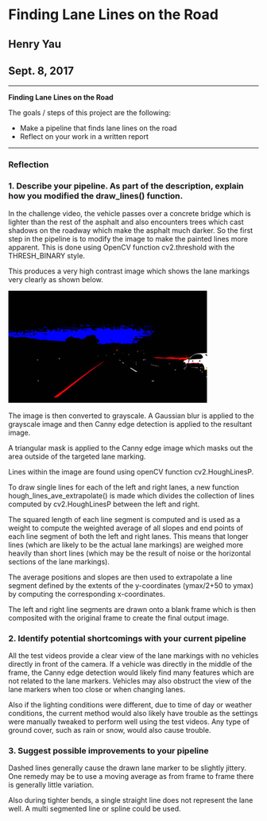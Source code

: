 # **Finding Lane Lines on the Road** 

## Henry Yau

## Sept. 8, 2017

---

**Finding Lane Lines on the Road**

The goals / steps of this project are the following:
* Make a pipeline that finds lane lines on the road
* Reflect on your work in a written report


[//]: # (Image References)

[image2]: ./writeup_images/challenge_threshBinar_HSV.jpg "HSV"


---

### Reflection

### 1. Describe your pipeline. As part of the description, explain how you modified the draw_lines() function.

In the challenge video, the vehicle passes over a concrete bridge which is lighter than the rest of the asphalt and also encounters trees which cast shadows on the roadway which make the asphalt much darker. So the first step in the pipeline is to modify the image to make the painted lines more apparent. This is done using OpenCV function cv2.threshold with the THRESH_BINARY style. 

This produces a very high contrast image which shows the lane markings very clearly as shown below.

![alt text][image2]

The image is then converted to grayscale. A Gaussian blur is applied to the grayscale image and then Canny edge detection is applied to the resultant image. 

A triangular mask is applied to the Canny edge image which masks out the area outside of the targeted lane marking. 

Lines within the image are found using openCV function cv2.HoughLinesP.

To draw single lines for each of the left and right lanes, a new function hough_lines_ave_extrapolate() is made which divides the collection of lines computed by cv2.HoughLinesP between the left and right.

The squared length of each line segment is computed and is used as a weight to compute the weighted average of all slopes and end points of each line segment of both the left and right lanes. This means that longer lines (which are likely to be the actual lane markings) are weighed more heavily than short lines (which may be the result of noise or the horizontal sections of the lane markings). 

The average positions and slopes are then used to extrapolate a line segment defined by the extents of the y-coordinates (ymax/2+50 to ymax) by computing the corresponding x-coordinates.

The left and right line segments are drawn onto a blank frame which is then composited with the original frame to create the final output image.

### 2. Identify potential shortcomings with your current pipeline

All the test videos provide a clear view of the lane markings with no vehicles directly in front of the camera. If a vehicle was directly in the middle of the frame, the Canny edge detection would likely find many features which are not related to the lane markers. Vehicles may also obstruct the view of the lane markers when too close or when changing lanes.

Also if the lighting conditions were different, due to time of day or weather conditions, the current method would also likely have trouble as the settings were manually tweaked to perform well using the test videos. Any type of ground cover, such as rain or snow, would also cause trouble.


### 3. Suggest possible improvements to your pipeline

Dashed lines generally cause the drawn lane marker to be slightly jittery. One remedy may be to use a moving average as from frame to frame there is generally little variation.  

Also during tighter bends, a single straight line does not represent the lane well. A multi segmented line or spline could be used. 
